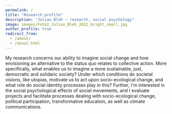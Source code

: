 ```yaml
---
permalink: /
title: "Research profile"
description: "Julian Bleh – research, social psychology"
image: images/Foto2_Julian_Bleh_2022_bright_small.jpg
author_profile: true
redirect_from: 
  - /about/
  - /about.html
---
```



My research concerns our ability to imagine social change and how envisioning an alternative to the status quo relates to collective action. More specifically, what enables us to imagine a more sustainable, just, democratic and solidaric society? Under which conditions do societal visions, like utopias, motivate us to act upon socio-ecological change, and what role do social identity processes play in this? Further, I'm interested in the social psychological effects of social movements, and I evaluate projects and facilitate processes dealing with socio-ecological change, political participation, transformative education, as well as climate communications.
